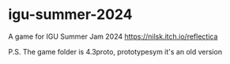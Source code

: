 # igu-summer-2024

A game for IGU Summer Jam 2024
https://nilsk.itch.io/reflectica

P.S. The game folder is 4.3proto, prototypesym it's an old version
